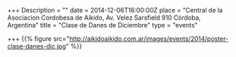 +++
Description = ""
date = 2014-12-06T16:00:00Z
place = "Central de la Asociacion Cordobesa de Aikido, Av. Velez Sarsfield 910 Córdoba, Argentina"
title = "Clase de Danes de Diciembre"
type = "events"

+++
{{% figure src="http://aikidoaikido.com.ar/images/events/2014/poster-clase-danes-dic.jpg" %}}

